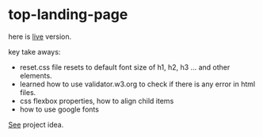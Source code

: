 # top-landing-page

here is [live](https://harunfr.github.io/top-landing-page/) version.

 key take aways:
* reset.css file resets to default font size of h1, h2, h3 ... and other elements.
* learned how to use validator.w3.org to check if there is any error in html files.
* css flexbox properties, how to align child items
* how to use google fonts

[See](https://www.theodinproject.com/paths/foundations/courses/foundations/lessons/landing-page) project idea.
